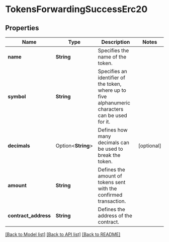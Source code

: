 # TokensForwardingSuccessErc20

## Properties

Name | Type | Description | Notes
------------ | ------------- | ------------- | -------------
**name** | **String** | Specifies the name of the token. | 
**symbol** | **String** | Specifies an identifier of the token, where up to five alphanumeric characters can be used for it. | 
**decimals** | Option<**String**> | Defines how many decimals can be used to break the token. | [optional]
**amount** | **String** | Defines the amount of tokens sent with the confirmed transaction. | 
**contract_address** | **String** | Defines the address of the contract. | 

[[Back to Model list]](../README.md#documentation-for-models) [[Back to API list]](../README.md#documentation-for-api-endpoints) [[Back to README]](../README.md)


